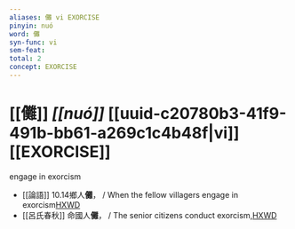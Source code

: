 ```yaml
---
aliases: 儺 vi EXORCISE
pinyin: nuó
word: 儺
syn-func: vi
sem-feat: 
total: 2
concept: EXORCISE 
---
```

# [[儺]] *[[nuó]]*  [[uuid-c20780b3-41f9-491b-bb61-a269c1c4b48f|vi]] [[EXORCISE]]
engage in exorcism
 - [[論語]] 10.14鄉人**儺**， / When the fellow villagers engage in exorcism[HXWD](https://hxwd.org/textview.html?location=KR1h0004_tls_010-31a.2)
 - [[呂氏春秋]] 命國人**儺**， / The senior citizens conduct exorcism,[HXWD](https://hxwd.org/textview.html?location=KR3j0009_tls_003-9a.5)